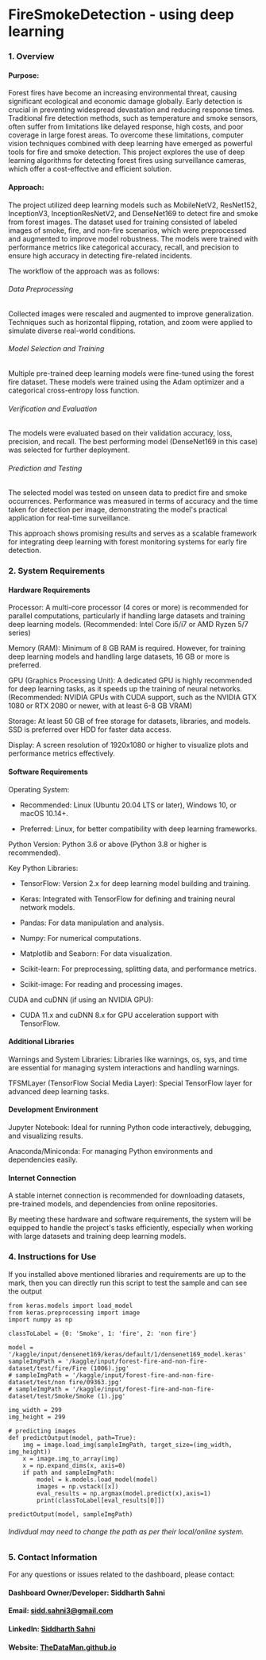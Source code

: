 # FireSmokeDetection - using deep learning

### 1. Overview
#### Purpose:
Forest fires have become an increasing environmental threat, causing significant ecological and economic damage globally. Early detection is crucial in preventing widespread devastation and reducing response 
times. Traditional fire detection methods, such as temperature and smoke sensors, often suffer from limitations like delayed response, high costs, and poor coverage in large forest areas. To overcome these limitations, computer vision techniques combined with deep learning have emerged as powerful tools for fire and smoke detection. This project explores the use of deep learning algorithms for detecting forest fires using surveillance cameras, which offer a cost-effective and efficient solution.

#### Approach:
The project utilized deep learning models such as MobileNetV2, ResNet152, InceptionV3, InceptionResNetV2, and DenseNet169 to detect fire and smoke from forest images. The dataset used for training consisted of labeled images of smoke, fire, and non-fire scenarios, which were preprocessed and augmented to improve model robustness. The models were trained with performance metrics like categorical accuracy, recall, and precision to ensure high accuracy in detecting fire-related incidents. 

The workflow of the approach was as follows: 
###### Data Preprocessing 
Collected images were rescaled and augmented to improve generalization. Techniques such as horizontal flipping, rotation, and zoom were applied to simulate diverse real-world conditions. 
###### Model Selection and Training 
Multiple pre-trained deep learning models were fine-tuned using the forest fire dataset. These models were trained using the Adam optimizer and a categorical cross-entropy loss function. 
###### Verification and Evaluation 
The models were evaluated based on their validation accuracy, loss, precision, and recall. The best performing model (DenseNet169 in this case) was selected for further deployment. 
###### Prediction and Testing 
The selected model was tested on unseen data to predict fire and smoke occurrences. Performance was measured in terms of accuracy and the time taken for detection per image, demonstrating the model's practical application for real-time surveillance. 

This approach shows promising results and serves as a scalable framework for integrating deep learning with forest monitoring systems for early fire detection.

### 2. System Requirements
#### Hardware Requirements 
Processor: A multi-core processor (4 cores or more) is recommended for parallel computations, particularly if handling large datasets and training deep learning models. (Recommended: Intel Core i5/i7 or AMD Ryzen 5/7 series)

Memory (RAM): Minimum of 8 GB RAM is required. However, for training deep learning models and handling large datasets, 16 GB or more is preferred. 

GPU (Graphics Processing Unit): A dedicated GPU is highly recommended for deep learning tasks, as it speeds up the training of neural networks. (Recommended: NVIDIA GPUs with CUDA support, such as the NVIDIA GTX 1080 or RTX 2080 or newer, with at least 6-8 GB VRAM)

Storage: At least 50 GB of free storage for datasets, libraries, and models. SSD is preferred over HDD for faster data access. 

Display: A screen resolution of 1920x1080 or higher to visualize plots and performance metrics effectively. 
#### Software Requirements 
Operating System:

  - Recommended: Linux (Ubuntu 20.04 LTS or later), Windows 10, or macOS 10.14+. 

  - Preferred: Linux, for better compatibility with deep learning frameworks. 

Python Version: Python 3.6 or above (Python 3.8 or higher is recommended). 

Key Python Libraries:
  
  - TensorFlow: Version 2.x for deep learning model building and training. 
  
  - Keras: Integrated with TensorFlow for defining and training neural network models. 
  
  - Pandas: For data manipulation and analysis. 
  
  - Numpy: For numerical computations. 
  
  - Matplotlib and Seaborn: For data visualization. 
  
  - Scikit-learn: For preprocessing, splitting data, and performance metrics. 
  
  - Scikit-image: For reading and processing images. 

CUDA and cuDNN (if using an NVIDIA GPU): 
  
  - CUDA 11.x and cuDNN 8.x for GPU acceleration support with TensorFlow. 
#### Additional Libraries

Warnings and System Libraries: Libraries like warnings, os, sys, and time are essential for managing system interactions and handling warnings. 

TFSMLayer (TensorFlow Social Media Layer): Special TensorFlow layer for advanced deep learning tasks. 
#### Development Environment

Jupyter Notebook: Ideal for running Python code interactively, debugging, and visualizing results. 

Anaconda/Miniconda: For managing Python environments and dependencies easily. 
#### Internet Connection 
A stable internet connection is recommended for downloading datasets, pre-trained models, and dependencies from online repositories.

By meeting these hardware and software requirements, the system will be equipped to handle the project's tasks efficiently, especially when working with large datasets and training deep learning models.

### 4. Instructions for Use
If you installed above mentioned libraries and requirements are up to the mark, then you can directly run this script to test the sample and can see the output
```
from keras.models import load_model
from keras.preprocessing import image
import numpy as np

classToLabel = {0: 'Smoke', 1: 'fire', 2: 'non fire'}

model = '/kaggle/input/densenet169/keras/default/1/densenet169_model.keras'
sampleImgPath = '/kaggle/input/forest-fire-and-non-fire-dataset/test/fire/Fire (1006).jpg'
# sampleImgPath = '/kaggle/input/forest-fire-and-non-fire-dataset/test/non fire/09363.jpg'
# sampleImgPath = '/kaggle/input/forest-fire-and-non-fire-dataset/test/Smoke/Smoke (1).jpg'

img_width = 299
img_height = 299

# predicting images
def predictOutput(model, path=True):
    img = image.load_img(sampleImgPath, target_size=(img_width, img_height))
    x = image.img_to_array(img)
    x = np.expand_dims(x, axis=0)
    if path and sampleImgPath:
        model = k.models.load_model(model)
        images = np.vstack([x])
        eval_results = np.argmax(model.predict(x),axis=1)
        print(classToLabel[eval_results[0]])

predictOutput(model, sampleImgPath)
```

###### Indivdual may need to change the path as per their local/online system.

### 5. Contact Information
For any questions or issues related to the dashboard, please contact:

#### Dashboard Owner/Developer: Siddharth Sahni
#### Email: sidd.sahni3@gmail.com
#### LinkedIn: [Siddharth Sahni](https://www.linkedin.com/in/er-siddharth-sahni-36b227103/)
#### Website: [TheDataMan.github.io](https://siddharth3.github.io/TheDataMan.github.io/index.html)
